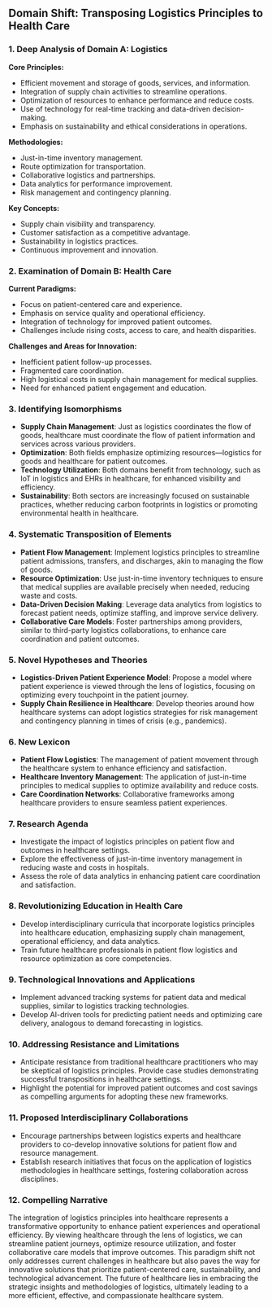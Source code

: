 ## Domain Shift: Transposing Logistics Principles to Health Care

### 1. Deep Analysis of Domain A: Logistics
**Core Principles:**
- Efficient movement and storage of goods, services, and information.
- Integration of supply chain activities to streamline operations.
- Optimization of resources to enhance performance and reduce costs.
- Use of technology for real-time tracking and data-driven decision-making.
- Emphasis on sustainability and ethical considerations in operations.

**Methodologies:**
- Just-in-time inventory management.
- Route optimization for transportation.
- Collaborative logistics and partnerships.
- Data analytics for performance improvement.
- Risk management and contingency planning.

**Key Concepts:**
- Supply chain visibility and transparency.
- Customer satisfaction as a competitive advantage.
- Sustainability in logistics practices.
- Continuous improvement and innovation.

### 2. Examination of Domain B: Health Care
**Current Paradigms:**
- Focus on patient-centered care and experience.
- Emphasis on service quality and operational efficiency.
- Integration of technology for improved patient outcomes.
- Challenges include rising costs, access to care, and health disparities.

**Challenges and Areas for Innovation:**
- Inefficient patient follow-up processes.
- Fragmented care coordination.
- High logistical costs in supply chain management for medical supplies.
- Need for enhanced patient engagement and education.

### 3. Identifying Isomorphisms
- **Supply Chain Management**: Just as logistics coordinates the flow of goods, healthcare must coordinate the flow of patient information and services across various providers.
- **Optimization**: Both fields emphasize optimizing resources—logistics for goods and healthcare for patient outcomes.
- **Technology Utilization**: Both domains benefit from technology, such as IoT in logistics and EHRs in healthcare, for enhanced visibility and efficiency.
- **Sustainability**: Both sectors are increasingly focused on sustainable practices, whether reducing carbon footprints in logistics or promoting environmental health in healthcare.

### 4. Systematic Transposition of Elements
- **Patient Flow Management**: Implement logistics principles to streamline patient admissions, transfers, and discharges, akin to managing the flow of goods.
- **Resource Optimization**: Use just-in-time inventory techniques to ensure that medical supplies are available precisely when needed, reducing waste and costs.
- **Data-Driven Decision Making**: Leverage data analytics from logistics to forecast patient needs, optimize staffing, and improve service delivery.
- **Collaborative Care Models**: Foster partnerships among providers, similar to third-party logistics collaborations, to enhance care coordination and patient outcomes.

### 5. Novel Hypotheses and Theories
- **Logistics-Driven Patient Experience Model**: Propose a model where patient experience is viewed through the lens of logistics, focusing on optimizing every touchpoint in the patient journey.
- **Supply Chain Resilience in Healthcare**: Develop theories around how healthcare systems can adopt logistics strategies for risk management and contingency planning in times of crisis (e.g., pandemics).

### 6. New Lexicon
- **Patient Flow Logistics**: The management of patient movement through the healthcare system to enhance efficiency and satisfaction.
- **Healthcare Inventory Management**: The application of just-in-time principles to medical supplies to optimize availability and reduce costs.
- **Care Coordination Networks**: Collaborative frameworks among healthcare providers to ensure seamless patient experiences.

### 7. Research Agenda
- Investigate the impact of logistics principles on patient flow and outcomes in healthcare settings.
- Explore the effectiveness of just-in-time inventory management in reducing waste and costs in hospitals.
- Assess the role of data analytics in enhancing patient care coordination and satisfaction.

### 8. Revolutionizing Education in Health Care
- Develop interdisciplinary curricula that incorporate logistics principles into healthcare education, emphasizing supply chain management, operational efficiency, and data analytics.
- Train future healthcare professionals in patient flow logistics and resource optimization as core competencies.

### 9. Technological Innovations and Applications
- Implement advanced tracking systems for patient data and medical supplies, similar to logistics tracking technologies.
- Develop AI-driven tools for predicting patient needs and optimizing care delivery, analogous to demand forecasting in logistics.

### 10. Addressing Resistance and Limitations
- Anticipate resistance from traditional healthcare practitioners who may be skeptical of logistics principles. Provide case studies demonstrating successful transpositions in healthcare settings.
- Highlight the potential for improved patient outcomes and cost savings as compelling arguments for adopting these new frameworks.

### 11. Proposed Interdisciplinary Collaborations
- Encourage partnerships between logistics experts and healthcare providers to co-develop innovative solutions for patient flow and resource management.
- Establish research initiatives that focus on the application of logistics methodologies in healthcare settings, fostering collaboration across disciplines.

### 12. Compelling Narrative
The integration of logistics principles into healthcare represents a transformative opportunity to enhance patient experiences and operational efficiency. By viewing healthcare through the lens of logistics, we can streamline patient journeys, optimize resource utilization, and foster collaborative care models that improve outcomes. This paradigm shift not only addresses current challenges in healthcare but also paves the way for innovative solutions that prioritize patient-centered care, sustainability, and technological advancement. The future of healthcare lies in embracing the strategic insights and methodologies of logistics, ultimately leading to a more efficient, effective, and compassionate healthcare system.